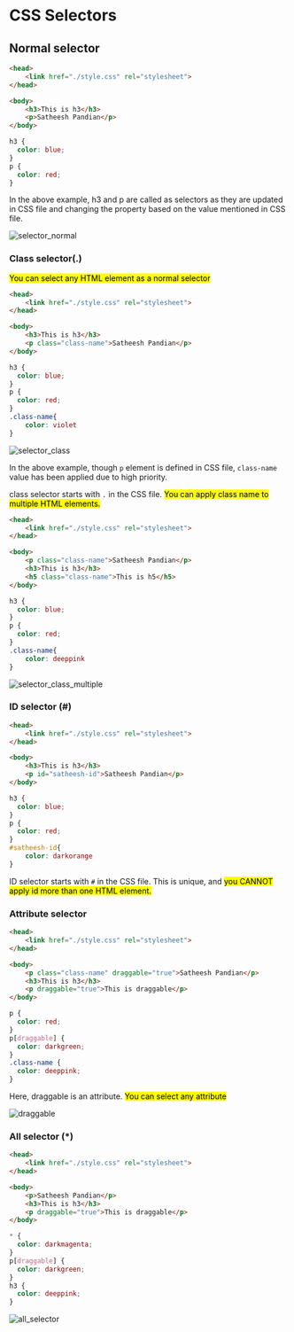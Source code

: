 # CSS Selectors

## Normal selector

```html
<head>
    <link href="./style.css" rel="stylesheet">
</head>

<body>
    <h3>This is h3</h3>
    <p>Satheesh Pandian</p>
</body>
```

```css 
h3 {
  color: blue;
}
p {
  color: red;
}
```
In the above example, h3 and p are called as selectors as they are updated in CSS file and changing the property 
based on the value mentioned in CSS file. 

![selector_normal](../assets/selector_normal.jpg)

### Class selector(.)

<mark>You can select any HTML element as a normal selector</mark>

```html
<head>
    <link href="./style.css" rel="stylesheet">
</head>

<body>
    <h3>This is h3</h3>
    <p class="class-name">Satheesh Pandian</p>
</body>
```

```css 
h3 {
  color: blue;
}
p {
  color: red;
}
.class-name{
    color: violet
}
```

![selector_class](../assets/selector_class.jpg)

In the above example, though `p` element is defined in CSS file, `class-name` value has been applied due to high priority.

class selector starts with `.` in the CSS file. <mark>You can apply class name to multiple HTML elements.</mark>

```html
<head>
    <link href="./style.css" rel="stylesheet">
</head>

<body>
    <p class="class-name">Satheesh Pandian</p>
    <h3>This is h3</h3>
    <h5 class="class-name">This is h5</h5>
</body>
```

```css 
h3 {
  color: blue;
}
p {
  color: red;
}
.class-name{
    color: deeppink
}
```

![selector_class_multiple](../assets/selector_class_multiple.jpg)

### ID selector (#)

```html 
<head>
    <link href="./style.css" rel="stylesheet">
</head>

<body>
    <h3>This is h3</h3>
    <p id="satheesh-id">Satheesh Pandian</p>
</body>
```

```css 
h3 {
  color: blue;
}
p {
  color: red;
}
#satheesh-id{
    color: darkorange
}
```

ID selector starts with `#` in the CSS file. This is unique, and <mark>you CANNOT apply id more than one HTML element.</mark>

### Attribute selector

```html 
<head>
    <link href="./style.css" rel="stylesheet">
</head>

<body>
    <p class="class-name" draggable="true">Satheesh Pandian</p>
    <h3>This is h3</h3>
    <p draggable="true">This is draggable</p>
</body>
```

```css 
p {
  color: red;
}
p[draggable] {
  color: darkgreen;
}
.class-name {
  color: deeppink;
}
```

Here, draggable is an attribute. <mark>You can select any attribute</mark>

![draggable](../assets/draggable.jpg)

### All selector (*)

```html 
<head>
    <link href="./style.css" rel="stylesheet">
</head>

<body>
    <p>Satheesh Pandian</p>
    <h3>This is h3</h3>
    <p draggable="true">This is draggable</p>
</body>
```

```css 
* {
  color: darkmagenta;
}
p[draggable] {
  color: darkgreen;
}
h3 {
  color: deeppink;
}
```

![all_selector](../assets/all_selector.jpg)